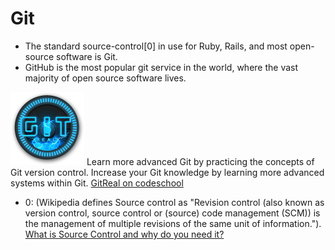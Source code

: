 Git
====

* The standard source-control[0] in use for Ruby, Rails, and most open-source software is Git.
* GitHub is the most popular git service in the world, where the vast majority of open source software lives.

![git-real](images/git-real.png)
Learn more advanced Git by practicing the concepts of Git version control. Increase your Git knowledge by learning more advanced systems within Git. [GitReal on codeschool](https://www.codeschool.com/courses/git-real)

* 0: (Wikipedia defines Source control as "Revision control (also known as version control, source control or (source) code management (SCM)) is the management of multiple revisions of the same unit of information."). [What is Source Control and why do you need it?](http://discuss.joelonsoftware.com/default.asp?W190)
